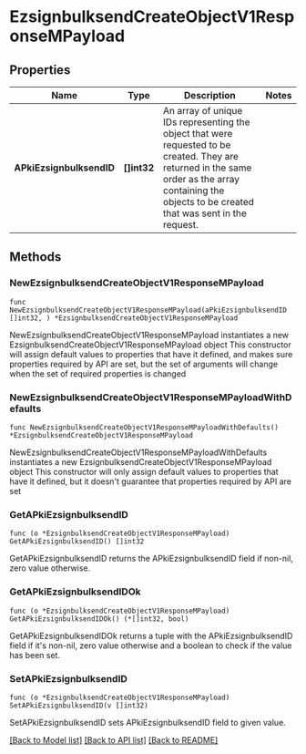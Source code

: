 # EzsignbulksendCreateObjectV1ResponseMPayload

## Properties

Name | Type | Description | Notes
------------ | ------------- | ------------- | -------------
**APkiEzsignbulksendID** | **[]int32** | An array of unique IDs representing the object that were requested to be created.  They are returned in the same order as the array containing the objects to be created that was sent in the request. | 

## Methods

### NewEzsignbulksendCreateObjectV1ResponseMPayload

`func NewEzsignbulksendCreateObjectV1ResponseMPayload(aPkiEzsignbulksendID []int32, ) *EzsignbulksendCreateObjectV1ResponseMPayload`

NewEzsignbulksendCreateObjectV1ResponseMPayload instantiates a new EzsignbulksendCreateObjectV1ResponseMPayload object
This constructor will assign default values to properties that have it defined,
and makes sure properties required by API are set, but the set of arguments
will change when the set of required properties is changed

### NewEzsignbulksendCreateObjectV1ResponseMPayloadWithDefaults

`func NewEzsignbulksendCreateObjectV1ResponseMPayloadWithDefaults() *EzsignbulksendCreateObjectV1ResponseMPayload`

NewEzsignbulksendCreateObjectV1ResponseMPayloadWithDefaults instantiates a new EzsignbulksendCreateObjectV1ResponseMPayload object
This constructor will only assign default values to properties that have it defined,
but it doesn't guarantee that properties required by API are set

### GetAPkiEzsignbulksendID

`func (o *EzsignbulksendCreateObjectV1ResponseMPayload) GetAPkiEzsignbulksendID() []int32`

GetAPkiEzsignbulksendID returns the APkiEzsignbulksendID field if non-nil, zero value otherwise.

### GetAPkiEzsignbulksendIDOk

`func (o *EzsignbulksendCreateObjectV1ResponseMPayload) GetAPkiEzsignbulksendIDOk() (*[]int32, bool)`

GetAPkiEzsignbulksendIDOk returns a tuple with the APkiEzsignbulksendID field if it's non-nil, zero value otherwise
and a boolean to check if the value has been set.

### SetAPkiEzsignbulksendID

`func (o *EzsignbulksendCreateObjectV1ResponseMPayload) SetAPkiEzsignbulksendID(v []int32)`

SetAPkiEzsignbulksendID sets APkiEzsignbulksendID field to given value.



[[Back to Model list]](../README.md#documentation-for-models) [[Back to API list]](../README.md#documentation-for-api-endpoints) [[Back to README]](../README.md)



